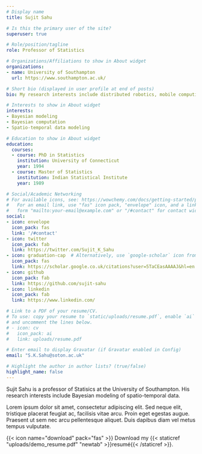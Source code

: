 ```yaml
---
# Display name
title: Sujit Sahu

# Is this the primary user of the site?
superuser: true

# Role/position/tagline
role: Professor of Statistics

# Organizations/Affiliations to show in About widget
organizations:
- name: University of Southampton 
  url: https://www.southampton.ac.uk/

# Short bio (displayed in user profile at end of posts)
bio: My research interests include distributed robotics, mobile computing and programmable matter.

# Interests to show in About widget
interests:
- Bayesian modeling 
- Bayesian computation 
- Spatio-temporal data modeling 

# Education to show in About widget
education:
  courses:
  - course: PhD in Statistics
    institution: University of Connecticut
    year: 1994
  - course: Master of Statistics
    institution: Indian Statistical Institute
    year: 1989

# Social/Academic Networking
# For available icons, see: https://wowchemy.com/docs/getting-started/page-builder/#icons
#   For an email link, use "fas" icon pack, "envelope" icon, and a link in the
#   form "mailto:your-email@example.com" or "/#contact" for contact widget.
social:
- icon: envelope
  icon_pack: fas
  link: '/#contact'
- icon: twitter
  icon_pack: fab
  link: https://twitter.com/Sujit_K_Sahu
- icon: graduation-cap  # Alternatively, use `google-scholar` icon from `ai` icon pack
  icon_pack: fas
  link: https://scholar.google.co.uk/citations?user=5TaCEasAAAAJ&hl=en
- icon: github
  icon_pack: fab
  link: https://github.com/sujit-sahu
- icon: linkedin
  icon_pack: fab
  link: https://www.linkedin.com/

# Link to a PDF of your resume/CV.
# To use: copy your resume to `static/uploads/resume.pdf`, enable `ai` icons in `params.toml`, 
# and uncomment the lines below.
# - icon: cv
#   icon_pack: ai
#   link: uploads/resume.pdf

# Enter email to display Gravatar (if Gravatar enabled in Config)
email: "S.K.Sahu@soton.ac.uk"

# Highlight the author in author lists? (true/false)
highlight_name: false
---
```


Sujit Sahu is a professor of Statisics at the University of Southampton. His research interests include Bayesian modeling of spatio-temporal data.  

Lorem ipsum dolor sit amet, consectetur adipiscing elit. Sed neque elit, tristique placerat feugiat ac, facilisis vitae arcu. Proin eget egestas augue. Praesent ut sem nec arcu pellentesque aliquet. Duis dapibus diam vel metus tempus vulputate.

{{< icon name="download" pack="fas" >}} Download my {{< staticref "uploads/demo_resume.pdf" "newtab" >}}resumé{{< /staticref >}}.
